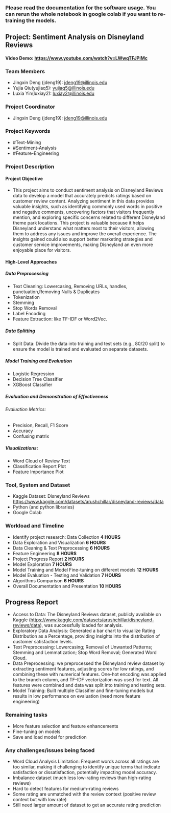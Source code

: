 ### Please read the documentation for the software usage. You can rerun the whole notebook in google colab if you want to re-training the models.

## Project: Sentiment Analysis on Disneyland Reviews

#### Video Demo: https://www.youtube.com/watch?v=LWwqTFJPiMc

### Team Members 

- Jingxin Deng (jdeng19): jdeng19@illinois.edu
- Yujia Qiu(yujiaq5): yujiaq5@illinois.edu
- Luxia Yin(luxiay2): luxiay2@illinois.edu

### Project Coordinator 

- Jingxin Deng (jdeng19): jdeng19@illinois.edu


### Project Keywords

- #Text-Mining
- #Sentiment-Analysis
- #Feature-Engineering

### Project Description

#### Project Objective
- This project aims to conduct sentiment analysis on Disneyland Reviews data to develop a model that accurately predicts ratings based on customer review content. Analyzing sentiment in this data provides valuable insights, such as identifying commonly used words in positive and negative comments, uncovering factors that visitors frequently mention, and exploring specific concerns related to different Disneyland theme park locations. This project is valuable because it helps Disneyland understand what matters most to their visitors, allowing them to address any issues and improve the overall experience. The insights gained could also support better marketing strategies and customer service improvements, making Disneyland an even more enjoyable place for visitors.

#### High-Level Approaches
##### Data Preprocessing
- Text Cleaning: Lowercasing, Removing URLs, handles, punctuation,Removing Nulls & Duplicates
- Tokenization
- Stemming
- Stop Words Removal
- Label Encoding
- Feature Extraction: like TF-IDF or Word2Vec.
##### Data Splitting
- Split Data: Divide the data into training and test sets (e.g., 80/20 split) to ensure the model is trained and evaluated on separate datasets.
##### Model Training and Evaluation
- Logistic Regression
- Decision Tree Classifier
- XGBoost Classifier

##### Evaluation and Demonstration of Effectiveness
###### Evaluation Metrics:

- Precision, Recall, F1 Score
- Accuracy
- Confusing matrix

##### Visualizations:

- Word Cloud of Review Text
- Classification Report Plot
- Feature Importance Plot

### Tool, System and Dataset

- Kaggle Dataset: Disneyland Reviews https://www.kaggle.com/datasets/arushchillar/disneyland-reviews/data
- Python (and python libraries)
- Google Colab


### Workload and Timeline

- Identify project research: Data Collection **4 HOURS**
- Data Exploration and Visualization **6 HOURS**
- Data Cleaning & Text Preprocessing **6 HOURS**
- Feature Engineering **8 HOURS**
- Project Progress Report **2 HOURS**
- Model Exploration **7 HOURS**
- Model Training and Model Fine-tuning on different models **12 HOURS**
- Model Evaluation - Testing and Validation **7 HOURS**
- Algorithms Comparison **6 HOURS**
- Overall Documentation and Presentation **10 HOURS**

## Progress Report
- Access to Data: The Disneyland Reviews dataset, publicly available on Kaggle (https://www.kaggle.com/datasets/arushchillar/disneyland-reviews/data), was successfully loaded for analysis.
- Exploratory Data Analysis: Generated a bar chart to visualize Rating Distribution as a Percentage, providing insights into the distribution of customer satisfaction levels.
- Text Preprocessing: Lowercasing; Removal of Unwanted Patterns; Stemming and Lemmatization; Stop Word Removal; Generated Word Cloud.
- Data Preprocessing: we preprocessed the Disneyland review dataset by extracting sentiment features, adjusting scores for low ratings, and combining these with numerical features. One-hot encoding was applied to the branch column, and TF-IDF vectorization was used for text. All features were combined and data was split into training and testing sets.
- Model Training: Built multiple Classifier and fine-tuning models but results in low performance on evaluation (need more feature engineering)

### Remaining tasks 
- More feature selection and feature enhancements
- Fine-tuning on models
- Save and load model for prediction

### Any challenges/issues being faced
- Word Cloud Analysis Limitation: Frequent words across all ratings are too similar, making it challenging to identify unique terms that indicate satisfaction or dissatisfaction, potentially impacting model accuracy.
- Imbalance dataset (much less low-rating reviews than high-rating reviews)
- Hard to detect features for medium-rating reviews
- Some rating are unmatched with the review context (positive review context but with low rate)
- Still need larger amount of dataset to get an accurate rating prediction
